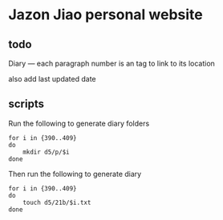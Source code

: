 # Jazon Jiao personal website

## todo

Diary — each paragraph number is an <a> tag to link to its location

also add last updated date

## scripts

Run the following to generate diary folders

```
for i in {390..409}
do
    mkdir d5/p/$i
done
```

Then run the following to generate diary 

```
for i in {390..409}
do
    touch d5/21b/$i.txt
done
```
